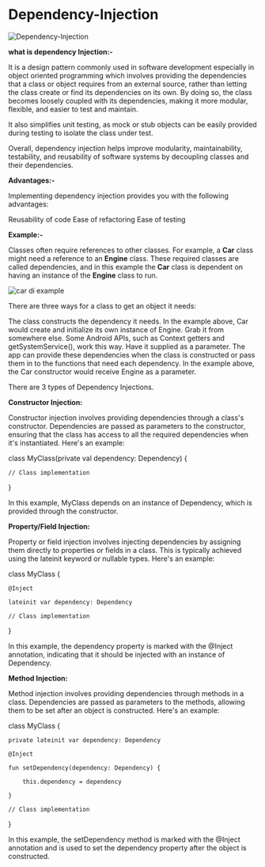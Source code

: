 # Dependency-Injection

![Dependency-Injection](https://github.com/Vijaya9418/Dependency-Injection/assets/56352158/b0e22da4-b829-4c55-bda1-516046e080f1)


**what is dependency Injection:-**

It is a design pattern commonly used in software development especially in object oriented programming which involves providing the dependencies that a class or object requires from an external source, rather than letting the class create or find its dependencies on its own. By doing so, the class becomes loosely coupled with its dependencies, making it more modular, flexible, and easier to test and maintain.

It also simplifies unit testing, as mock or stub objects can be easily provided during testing to isolate the class under test.

Overall, dependency injection helps improve modularity, maintainability, testability, and reusability of software systems by decoupling classes and their dependencies.

**Advantages:-**

Implementing dependency injection provides you with the following advantages:

Reusability of code
Ease of refactoring
Ease of testing


**Example:-**

Classes often require references to other classes. For example, a **Car** class might need a reference to an **Engine** class. These required classes are called dependencies, and in this example the **Car** class is dependent on having an instance of the **Engine** class to run.

![car di example](https://github.com/Vijaya9418/Dependency-Injection/assets/56352158/7120899e-dfe4-4b3e-ba91-55e2bcf586ad)

There are three ways for a class to get an object it needs:

The class constructs the dependency it needs. In the example above, Car would create and initialize its own instance of Engine.
Grab it from somewhere else. Some Android APIs, such as Context getters and getSystemService(), work this way.
Have it supplied as a parameter. The app can provide these dependencies when the class is constructed or pass them in to the functions that need each dependency. In the example above, the Car constructor would receive Engine as a parameter.


There are 3 types of Dependency Injections.

**Constructor Injection:**

Constructor injection involves providing dependencies through a class's constructor. Dependencies are passed as parameters to the constructor, ensuring that the class has access to all the required dependencies when it's instantiated. Here's an example:


class MyClass(private val dependency: Dependency) {

    // Class implementation
    
}

In this example, MyClass depends on an instance of Dependency, which is provided through the constructor.



**Property/Field Injection:**

Property or field injection involves injecting dependencies by assigning them directly to properties or fields in a class. This is typically achieved using the lateinit keyword or nullable types. Here's an example:


class MyClass {

    @Inject
    
    lateinit var dependency: Dependency
    
    // Class implementation
    
}

In this example, the dependency property is marked with the @Inject annotation, indicating that it should be injected with an instance of Dependency.



**Method Injection:**

Method injection involves providing dependencies through methods in a class. Dependencies are passed as parameters to the methods, allowing them to be set after an object is constructed. Here's an example:


class MyClass {

    private lateinit var dependency: Dependency
    
    @Inject
    
    fun setDependency(dependency: Dependency) {
    
        this.dependency = dependency
        
    }
    
    // Class implementation
    
}

In this example, the setDependency method is marked with the @Inject annotation and is used to set the dependency property after the object is constructed.

